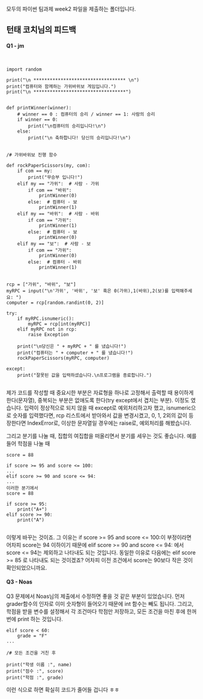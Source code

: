 

모두의 파이썬 팀과제 week2 파일을 제출하는 폴더입니다.

## 턴태 코치님의 피드백


#### Q1 - jm

```


import random

print("\n ********************************** \n")
print("컴퓨터와 함께하는 가위바위보 게임입니다.")
print("\n **********************************")


def printWinner(winner):
    # winner == 0 : 컴퓨터의 승리 / winner == 1: 사람의 승리
    if winner == 0:
        print("\n컴퓨터의 승리입니다!\n")
    else:
        print("\n 축하합니다! 당신의 승리입니다!\n")


/# 가위바위보 진행 함수
 
def rockPaperScissors(my, com):
    if com == my:
        print("무승부 입니다!")
    elif my == "가위":  # 사람 - 가위
        if com == "바위":
            printWinner(0)
        else:  # 컴퓨터 - 보
            printWinner(1)
    elif my == "바위":  # 사람 - 바위
        if com == "가위":
            printWinner(1)
        else:  # 컴퓨터 - 보
            printWinner(0)
    elif my == "보":  # 사람 - 보
        if com == "가위":
            printWinner(0)
        else:  # 컴퓨터 - 바위
            printWinner(1)


rcp = ["가위", "바위", "보"]
myRPC = input("\n'가위', '바위', '보' 혹은 0(가위),1(바위),2(보)를 입력해주세요: ")
computer = rcp[random.randint(0, 2)]

try:
    if myRPC.isnumeric():
        myRPC = rcp[int(myRPC)]
    elif myRPC not in rcp:
        raise Exception

    print("\n당신은 " + myRPC + " 를 냈습니다!")
    print("컴퓨터는 " + computer + " 를 냈습니다!")
    rockPaperScissors(myRPC, computer)

except:
    print("잘못된 값을 입력하셨습니다.\n프로그램을 종료합니다.")
    

```
    
제가 코드를 작성할 때 중요시한 부분은
자료형을 하나로 고정해서 출력할 때 용이하게 한다(문자열),
중복되는 부분은 없애도록 한다(try except에서 겹치는 부분).
이정도 였습니다.
입력이 정상적으로 되지 않을 때 except로 예외처리하고자 했고, isnumeric으로 숫자를 입력했다면, rcp 리스트에서 받아와서 값을 변경시켰고, 0, 1, 2외의 값이 등장한다면 IndexError로, 이상한 문자열일 경우에는 raise로, 예외처리를 해봤습니다.


그리고 분기를 나눌 때, 집합의 여집합을 떠올리면서 분기를 세우는 것도 좋습니다. 예를 들어 학점을 나눌 때

```
score = 88

if score >= 95 and score <= 100:
...
elif score >= 90 and score <= 94:
...
이러한 분기에서
score = 88

if score >= 95:
    print("A+")
elif score >= 90:
    print("A")
    
```

이렇게 바꾸는 것이죠. 그 이유는 if score >= 95 and score <= 100:이 부정이라면 어차피 score는 94 이하이기 때문에 elif score >= 90 and score <= 94: 에서 score <= 94는 제외하고 나타내도 되는 것입니다. 동일한 이유로 다음에는 elif score >= 85 로 나타내도 되는 것이겠죠? 어차피 이전 조건에서 score는 90보다 작은 것이 확인되었으니까요.




#### Q3 - Noas


Q3 문제에서 Noas님의 제출에서 수정하면 좋을 것 같은 부분이 있었습니다. 먼저 grader함수의 인자로 이미 숫자형이 들어오기 때문에 int 함수는 빼도 됩니다. 그리고, 학점을 받을 변수를 설정해서 각 조건마다 학점만 저장하고, 모든 조건을 마친 후에 한꺼번에 print 하는 것입니다.

```
elif score < 60:
    grade = "F"
...

/# 모든 조건을 거친 후

print("학생 이름 :", name)
print("점수 :", score)
print("학점 :", grade)

```

이런 식으로 하면 확실히 코드가 줄어들 겁니다 ㅎㅎ

